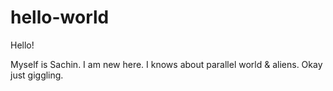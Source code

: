 # hello-world
Hello!

Myself is Sachin.
I am new here. I knows about parallel world & aliens.
Okay just giggling.
